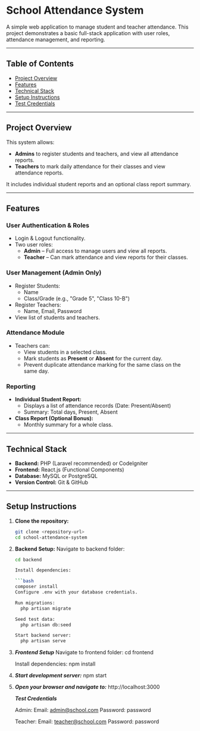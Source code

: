 # School Attendance System

A simple web application to manage student and teacher attendance. This project demonstrates a basic full-stack application with user roles, attendance management, and reporting.

---

## Table of Contents
- [Project Overview](#project-overview)
- [Features](#features)
- [Technical Stack](#technical-stack)
- [Setup Instructions](#setup-instructions)
- [Test Credentials](#test-credentials)

---

## Project Overview
This system allows:

- **Admins** to register students and teachers, and view all attendance reports.
- **Teachers** to mark daily attendance for their classes and view attendance reports.

It includes individual student reports and an optional class report summary.

---

## Features

### User Authentication & Roles
- Login & Logout functionality.
- Two user roles:
  - **Admin** – Full access to manage users and view all reports.
  - **Teacher** – Can mark attendance and view reports for their classes.

### User Management (Admin Only)
- Register Students:
  - Name
  - Class/Grade (e.g., "Grade 5", "Class 10-B")
- Register Teachers:
  - Name, Email, Password
- View list of students and teachers.

### Attendance Module
- Teachers can:
  - View students in a selected class.
  - Mark students as **Present** or **Absent** for the current day.
  - Prevent duplicate attendance marking for the same class on the same day.

### Reporting
- **Individual Student Report:**
  - Displays a list of attendance records (Date: Present/Absent)
  - Summary: Total days, Present, Absent
- **Class Report (Optional Bonus):**
  - Monthly summary for a whole class.

---

## Technical Stack

- **Backend:** PHP (Laravel recommended) or CodeIgniter  
- **Frontend:** React.js (Functional Components)  
- **Database:** MySQL or PostgreSQL  
- **Version Control:** Git & GitHub

---

## Setup Instructions

1. **Clone the repository:**
   ```bash
   git clone <repository-url>
   cd school-attendance-system

2. **Backend Setup:**
Navigate to backend folder:
    ```bash
    cd backend

    Install dependencies:

   ```bash
    composer install
    Configure .env with your database credentials.

    Run migrations:
      php artisan migrate

    Seed test data:
      php artisan db:seed

    Start backend server:
      php artisan serve

3. ***Frontend Setup***
    Navigate to frontend folder:
     cd frontend

    Install dependencies:
     npm install

4. ***Start development server:***
    npm start

5.  ***Open your browser and navigate to:***
    http://localhost:3000

    ***Test Credentials***

    Admin:
    Email: admin@school.com
    Password: password

    Teacher:
    Email: teacher@school.com
    Password: password
   
